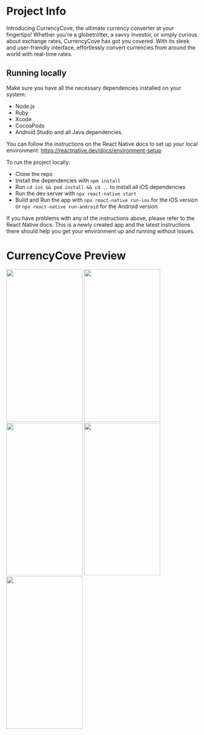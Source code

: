 # Project Info

Introducing CurrencyCove, the ultimate currency converter at your fingertips! Whether you're a globetrotter, a savvy investor, or simply curious about exchange rates, CurrencyCove has got you covered. With its sleek and user-friendly interface, effortlessly convert currencies from around the world with real-time rates.

## Running locally

Make sure you have all the necessary dependencies installed on your system:

- Node.js
- Ruby
- Xcode
- CocoaPods
- Android Studio and all Java dependencies.

You can follow the instructions on the React Native docs to set up your local environment: https://reactnative.dev/docs/environment-setup

To run the project locally:

- Clone the repo
- Install the dependencies with `npm install`
- Run `cd ios && pod install && cd ..` to install all iOS dependencies
- Run the dev server with `npx react-native start`
- Build and Run the app with `npx react-native run-ios` for the iOS version or `npx react-native run-android` for the Android version

If you have problems with any of the instructions above, please refer to the React Native docs. This is a newly created app and the latest instructions there should help you get your environment up and running without issues.

# CurrencyCove Preview

<img src="https://github.com/AbdullahJaspal/CurrencyCove/assets/77833394/8e67ea3a-543b-4594-991e-6f0f06421073" width="200" height="400">
<img src="https://github.com/AbdullahJaspal/CurrencyCove/assets/77833394/553eb3c8-57fb-4411-8c8e-fdfe2b092306" width="200" height="400">
<img src="https://github.com/AbdullahJaspal/CurrencyCove/assets/77833394/214e2621-1909-46f3-904e-ba38604b1504" width="200" height="400">
<img src="https://github.com/AbdullahJaspal/CurrencyCove/assets/77833394/e8479f3d-ec08-4d01-aa71-7957579c1c74" width="200" height="400">
<img src="https://github.com/AbdullahJaspal/CurrencyCove/assets/77833394/e768ae4a-e77b-4554-ae2b-1ed3fecf929c" width="200" height="400">
